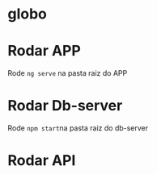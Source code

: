# globo

# Rodar APP
Rode `ng serve` na pasta raiz do APP

# Rodar Db-server
Rode `npm start`na pasta raiz do db-server

# Rodar API
